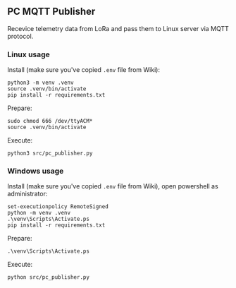 ## PC MQTT Publisher

Recevice telemetry data from LoRa and pass them to Linux server via MQTT protocol.

### Linux usage
 
Install (make sure you've copied `.env` file from Wiki):
```shell
python3 -m venv .venv
source .venv/bin/activate
pip install -r requirements.txt
```

Prepare:
```shell
sudo chmod 666 /dev/ttyACM*
source .venv/bin/activate
```

Execute:
```shell
python3 src/pc_publisher.py
```

### Windows usage

Install (make sure you've copied `.env` file from Wiki), open powershell as administrator:
```shell
set-executionpolicy RemoteSigned
python -m venv .venv
.\venv\Scripts\Activate.ps
pip install -r requirements.txt
```

Prepare:
```shell
.\venv\Scripts\Activate.ps
```

Execute:
```shell
python src/pc_publisher.py
```
